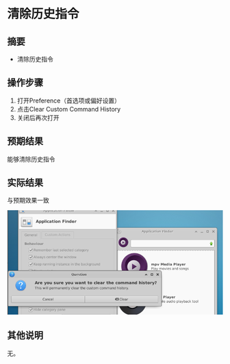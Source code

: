 # 清除历史指令

## 摘要

- 清除历史指令

## 操作步骤

1. 打开Preference（首选项或偏好设置）
2. 点击Clear Custom Command History
3. 关闭后再次打开

## 预期结果

能够清除历史指令

## 实际结果 

与预期效果一致

![清除历史指令-1](./img/清除历史指令-1.png)

## 其他说明

无。
